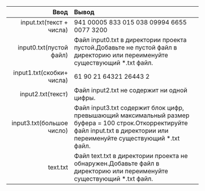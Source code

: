 | Ввод | Вывод|
|------:|:----------|
| input.txt(текст + числа) | 941 00005 833 015 038 09994 6655 0077 3200  |
| input0.txt(пустой файл) |Файл input0.txt в директории проекта пустой.Добавьте не пустой файл в директорию или переименуйте существующий *.txt файл. |
| input1.txt(скобки+ числа) | 61 90 21 64321 26443 2 |
| input2.txt(текст) | Файл input2.txt не содержит ни одной цифры. |
| input3.txt(большое число) | Файл input3.txt содержит блок цифр, превышающий максимальный размер буфера = 100 строк.Откорректируйте файл input.txt в директории или переименуйте существующий *.txt файл. |
| text.txt | Файл text.txt в директории проекта не обнаружен.Добавьте файл в директорию или переименуйте существующий *.txt файл. |


